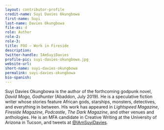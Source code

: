 ```yaml
---
layout: contributor-profile
credit-name: Suyi Davies Okungbowa
first-name: Suyi
last-name: Davies Okungbowa
file-as: d
role: Author
role-2:
role-3:
title: FOO — Work in Fireside
description: 
twitter-handle: IAmSuyiDavies
profile-pic: suyi-davies-okungbowa.jpg
website-url:
short-name: suyi-davies-okungbowa
permalink: suyi-davies-okungbowa
bio-spanish:
---
```

Suyi Davies Okungbowa is the author of the forthcoming godpunk novel, _David Mogo, Godhunter_ (Abaddon, July 2019). He is a speculative fiction writer whose stories feature African gods, starships, monsters, detectives, and everything in between. His work has appeared in _Lightspeed Magazine_, _Fireside Magazine_, _Podcastle_, _The Dark Magazine_, and other venues and anthologies. He is an MFA candidate in Creative Writing at the University of Arizona in Tucson, and tweets at [@IAmSuyiDavies](https://www.twitter.com/IAmSuyiDavies).
